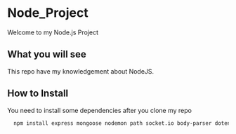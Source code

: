 # Node_Project

Welcome to my Node.js Project

## What you will see

This repo have my knowledgement about NodeJS.

## How to Install

You need to install some dependencies after you clone my repo

```bash
  npm install express mongoose nodemon path socket.io body-parser dotenv
```
